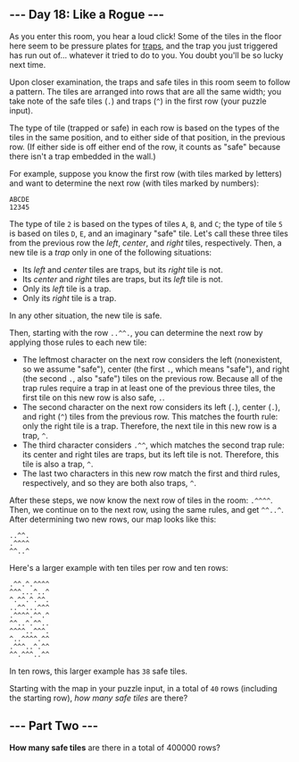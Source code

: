 ﻿## --- Day 18: Like a Rogue ---

As you enter this room, you hear a loud click! Some of the tiles in the floor here seem to be pressure plates for  [traps](https://nethackwiki.com/wiki/Trap), and the trap you just triggered has run out of... whatever it tried to do to you. You doubt you'll be so lucky next time.

Upon closer examination, the traps and safe tiles in this room seem to follow a pattern. The tiles are arranged into rows that are all the same width; you take note of the safe tiles (`.`) and traps (`^`) in the first row (your puzzle input).

The type of tile (trapped or safe) in each row is based on the types of the tiles in the same position, and to either side of that position, in the previous row. (If either side is off either end of the row, it counts as "safe" because there isn't a trap embedded in the wall.)

For example, suppose you know the first row (with tiles marked by letters) and want to determine the next row (with tiles marked by numbers):

```
ABCDE
12345

```

The type of tile  `2`  is based on the types of tiles  `A`,  `B`, and  `C`; the type of tile  `5`  is based on tiles  `D`,  `E`, and an imaginary "safe" tile. Let's call these three tiles from the previous row the  _left_,  _center_, and  _right_  tiles, respectively. Then, a new tile is a  _trap_  only in one of the following situations:

-   Its  _left_  and  _center_  tiles are traps, but its  _right_  tile is not.
-   Its  _center_  and  _right_  tiles are traps, but its  _left_  tile is not.
-   Only its  _left_  tile is a trap.
-   Only its  _right_  tile is a trap.

In any other situation, the new tile is safe.

Then, starting with the row  `..^^.`, you can determine the next row by applying those rules to each new tile:

-   The leftmost character on the next row considers the left (nonexistent, so we assume "safe"), center (the first  `.`, which means "safe"), and right (the second  `.`, also "safe") tiles on the previous row. Because all of the trap rules require a trap in at least one of the previous three tiles, the first tile on this new row is also safe,  `.`.
-   The second character on the next row considers its left (`.`), center (`.`), and right (`^`) tiles from the previous row. This matches the fourth rule: only the right tile is a trap. Therefore, the next tile in this new row is a trap,  `^`.
-   The third character considers  `.^^`, which matches the second trap rule: its center and right tiles are traps, but its left tile is not. Therefore, this tile is also a trap,  `^`.
-   The last two characters in this new row match the first and third rules, respectively, and so they are both also traps,  `^`.

After these steps, we now know the next row of tiles in the room:  `.^^^^`. Then, we continue on to the next row, using the same rules, and get  `^^..^`. After determining two new rows, our map looks like this:

```
..^^.
.^^^^
^^..^

```

Here's a larger example with ten tiles per row and ten rows:

```
.^^.^.^^^^
^^^...^..^
^.^^.^.^^.
..^^...^^^
.^^^^.^^.^
^^..^.^^..
^^^^..^^^.
^..^^^^.^^
.^^^..^.^^
^^.^^^..^^

```

In ten rows, this larger example has  `38`  safe tiles.

Starting with the map in your puzzle input, in a total of  `40`  rows (including the starting row),  _how many safe tiles_  are there?

## --- Part Two ---

**How many safe tiles** are there in a total of 400000 rows?